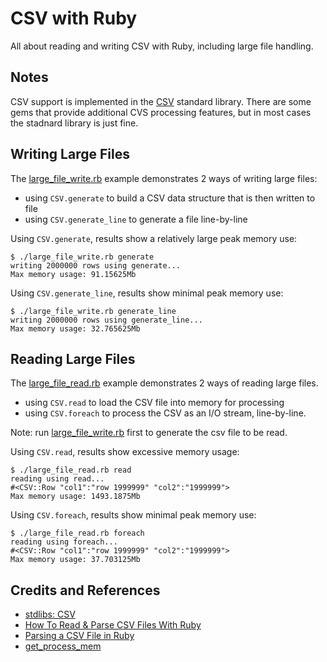 # CSV with Ruby

All about reading and writing CSV with Ruby, including large file handling.

## Notes

CSV support is implemented in the [CSV](https://ruby-doc.org/3.0.6/stdlibs/csv/CSV.html) standard library.
There are some gems that provide additional CVS processing features, but in most cases the stadnard library is just fine.

## Writing Large Files

The [large_file_write.rb](./large_file_write.rb) example demonstrates 2 ways of writing large files:

* using `CSV.generate` to build a CSV data structure that is then written to file
* using `CSV.generate_line` to generate a file line-by-line

Using `CSV.generate`, results show a relatively large peak memory use:

    $ ./large_file_write.rb generate
    writing 2000000 rows using generate...
    Max memory usage: 91.15625Mb

Using `CSV.generate_line`, results show minimal peak memory use:

    $ ./large_file_write.rb generate_line
    writing 2000000 rows using generate_line...
    Max memory usage: 32.765625Mb

## Reading Large Files

The [large_file_read.rb](./large_file_read.rb) example demonstrates 2 ways of reading large files.

* using `CSV.read` to load the CSV file into memory for processing
* using `CSV.foreach` to process the CSV as an I/O stream, line-by-line.

Note: run [large_file_write.rb](./large_file_write.rb) first to generate the csv file to be read.

Using `CSV.read`, results show excessive memory usage:

    $ ./large_file_read.rb read
    reading using read...
    #<CSV::Row "col1":"row 1999999" "col2":"1999999">
    Max memory usage: 1493.1875Mb

Using `CSV.foreach`, results show minimal peak memory use:

    $ ./large_file_read.rb foreach
    reading using foreach...
    #<CSV::Row "col1":"row 1999999" "col2":"1999999">
    Max memory usage: 37.703125Mb

## Credits and References

* [stdlibs: CSV](https://ruby-doc.org/3.0.6/stdlibs/csv/CSV.html)
* [How To Read & Parse CSV Files With Ruby](https://www.rubyguides.com/2018/10/parse-csv-ruby/)
* [Parsing a CSV File in Ruby](https://medium.com/swlh/parsing-a-csv-file-in-ruby-6de8afd382c8)
* [get_process_mem](https://rubygems.org/gems/get_process_mem)

